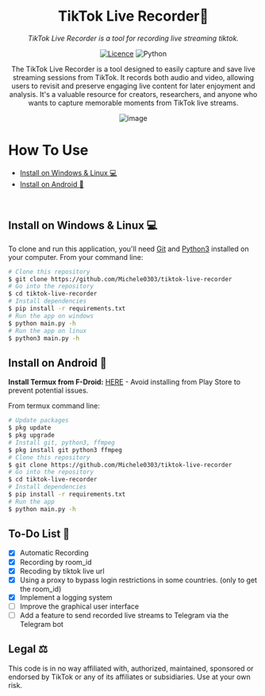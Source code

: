 <div align="center">


<h1> TikTok Live Recorder🎥</h1>

<em>TikTok Live Recorder is a tool for recording live streaming tiktok.</em>

[![Licence](https://img.shields.io/github/license/Ileriayo/markdown-badges?style=for-the-badge)](./LICENSE) ![Python](https://img.shields.io/badge/python-3670A0?style=for-the-badge&logo=python&logoColor=ffdd54)

The TikTok Live Recorder is a tool designed to easily capture and save live streaming sessions from TikTok. It records both audio and video, allowing users to revisit and preserve engaging live content for later enjoyment and analysis. It's a valuable resource for creators, researchers, and anyone who wants to capture memorable moments from TikTok live streams.

<img src="https://i.ibb.co/YTHp5DT/image.png" alt="image" border="0">

</div>

<div align="left">


  <h1> How To Use </h1>

- [Install on Windows & Linux 💻](#install-on-windows--linux-)
- [Install on Android 📱](#install-on-android-)

</div>

<br>

## Install on Windows & Linux 💻

To clone and run this application, you'll need [Git](https://git-scm.com) and [Python3](https://www.python.org/downloads/) installed on your computer. From your command line:

<!-- <img src="https://i.ibb.co/8DkzXZn/image.png" alt="image" border="0"> -->

<be>

</div>

  ```bash
# Clone this repository
$ git clone https://github.com/Michele0303/tiktok-live-recorder
# Go into the repository
$ cd tiktok-live-recorder
# Install dependencies
$ pip install -r requirements.txt
# Run the app on windows
$ python main.py -h
# Run the app on linux
$ python3 main.py -h
  ```

## Install on Android 📱

<b>Install Termux from F-Droid:</b> <a href="https://f-droid.org/packages/com.termux/">HERE</a> - Avoid installing from Play Store to prevent potential issues.

From termux command line:

<be>

</div>

  ```bash
# Update packages
$ pkg update
$ pkg upgrade
# Install git, python3, ffmpeg
$ pkg install git python3 ffmpeg
# Clone this repository
$ git clone https://github.com/Michele0303/tiktok-live-recorder
# Go into the repository
$ cd tiktok-live-recorder
# Install dependencies
$ pip install -r requirements.txt
# Run the app
$ python main.py -h
  ```

<div align="left">


## To-Do List 🔮

- [x] Automatic Recording
- [x] Recording by room_id
- [x] Recoding by tiktok live url
- [x] Using a proxy to bypass login restrictions in some countries. (only to get the room_id)
- [x] Implement a logging system
- [ ] Improve the graphical user interface
- [ ] Add a feature to send recorded live streams to Telegram via the Telegram bot

## Legal ⚖️

This code is in no way affiliated with, authorized, maintained, sponsored or endorsed by TikTok or any of its affiliates or subsidiaries. Use at your own risk.
